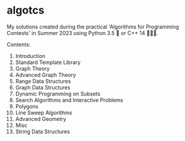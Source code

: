 # algotcs
My solutions created during the practical 'Algorithms for Programming Contests'
in Summer 2023 using Python 3.5 🐍 or C++ 14 👨🏼‍💻.

Contents:
1. Introduction
2. Standard Template Library
3. Graph Theory
4. Advanced Graph Theory
5. Range Data Structures
6. Graph Data Structures
7. Dynamic Programming on Subsets
8. Search Algorithms and Interactive Problems
9. Polygons
10. Line Sweep Algorithms
11. Advanced Geometry
12. Misc
13. String Data Structures
